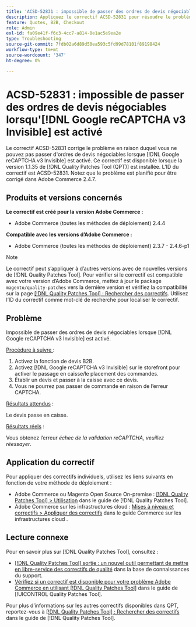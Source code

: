 ```yaml
---
title: 'ACSD-52831 : impossible de passer des ordres de devis négociables lorsqu [!DNL Google reCAPTCHA v3 Invisible] activé'
description: Appliquez le correctif ACSD-52831 pour résoudre le problème Adobe Commerce en raison duquel vous ne pouvez pas passer d'ordres de devis négociables lorsque  [!DNL Google reCAPTCHA v3 Invisible]  est activé.
feature: Quotes, B2B, Checkout
role: Admin
exl-id: fa09e41f-f6c3-4cc7-a814-0e1ac5e9ea2e
type: Troubleshooting
source-git-commit: 7fdb02a6d89d50ea593c5fd99d78101f89198424
workflow-type: tm+mt
source-wordcount: '347'
ht-degree: 0%

---
```


# ACSD-52831 : impossible de passer des ordres de devis négociables lorsqu&#39;[!DNL Google reCAPTCHA v3 Invisible] est activé

Le correctif ACSD-52831 corrige le problème en raison duquel vous ne pouvez pas passer d&#39;ordres de devis négociables lorsque [!DNL Google reCAPTCHA v3 Invisible] est activé. Ce correctif est disponible lorsque la version 1.1.35 de [!DNL Quality Patches Tool (QPT)] est installée. L’ID du correctif est ACSD-52831. Notez que le problème est planifié pour être corrigé dans Adobe Commerce 2.4.7.

## Produits et versions concernés

**Le correctif est créé pour la version Adobe Commerce :**

* Adobe Commerce (toutes les méthodes de déploiement) 2.4.4

**Compatible avec les versions d’Adobe Commerce :**

* Adobe Commerce (toutes les méthodes de déploiement) 2.3.7 - 2.4.6-p1

>[!NOTE]
>
>Le correctif peut s’appliquer à d’autres versions avec de nouvelles versions de [!DNL Quality Patches Tool]. Pour vérifier si le correctif est compatible avec votre version d’Adobe Commerce, mettez à jour le package `magento/quality-patches` vers la dernière version et vérifiez la compatibilité sur la page [[!DNL Quality Patches Tool] : Rechercher des correctifs](https://experienceleague.adobe.com/tools/commerce-quality-patches/index.html). Utilisez l’ID du correctif comme mot-clé de recherche pour localiser le correctif.

## Problème

Impossible de passer des ordres de devis négociables lorsque [!DNL Google reCAPTCHA v3 Invisible] est activé.

<u>Procédure à suivre </u> :

1. Activez la fonction de devis B2B.
1. Activez [!DNL Google reCAPTCHA v3 Invisible] sur le storefront pour activer le passage en caisse/le placement des commandes.
1. Établir un devis et passer à la caisse avec ce devis.
1. Vous ne pourrez pas passer de commande en raison de l’erreur CAPTCHA.

<u>Résultats attendus</u> :

Le devis passe en caisse.

<u>Résultats réels</u> :

Vous obtenez l’erreur *échec de la validation reCAPTCHA, veuillez réessayer*.

## Application du correctif

Pour appliquer des correctifs individuels, utilisez les liens suivants en fonction de votre méthode de déploiement :

* Adobe Commerce ou Magento Open Source On-premise : [[!DNL Quality Patches Tool] > Utilisation](/help/tools/quality-patches-tool/usage.md) dans le guide de [!DNL Quality Patches Tool].
* Adobe Commerce sur les infrastructures cloud : [Mises à niveau et correctifs > Appliquer des correctifs](https://experienceleague.adobe.com/docs/commerce-cloud-service/user-guide/develop/upgrade/apply-patches.html) dans le guide Commerce sur les infrastructures cloud .

## Lecture connexe

Pour en savoir plus sur [!DNL Quality Patches Tool], consultez :

* [[!DNL Quality Patches Tool] sortie : un nouvel outil permettant de mettre en libre-service des correctifs de qualité](https://experienceleague.adobe.com/en/docs/commerce-operations/tools/quality-patches-tool/quality-patches-tool-to-self-serve-quality-patches) dans la base de connaissances du support.
* [Vérifiez si un correctif est disponible pour votre problème Adobe Commerce en utilisant [!DNL Quality Patches Tool]](/help/tools/quality-patches-tool/patches-available-in-qpt/check-patch-for-magento-issue-with-magento-quality-patches.md) dans le guide de [!UICONTROL Quality Patches Tool].


Pour plus d’informations sur les autres correctifs disponibles dans QPT, reportez-vous à [[!DNL Quality Patches Tool] : Rechercher des correctifs](https://experienceleague.adobe.com/tools/commerce-quality-patches/index.html) dans le guide de [!DNL Quality Patches Tool].
